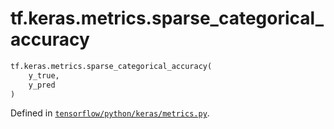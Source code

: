 <div itemscope itemtype="http://developers.google.com/ReferenceObject">
<meta itemprop="name" content="tf.keras.metrics.sparse_categorical_accuracy" />
<meta itemprop="path" content="Stable" />
</div>

# tf.keras.metrics.sparse_categorical_accuracy

``` python
tf.keras.metrics.sparse_categorical_accuracy(
    y_true,
    y_pred
)
```



Defined in [`tensorflow/python/keras/metrics.py`](/code/stable/tensorflow/python/keras/metrics.py).

